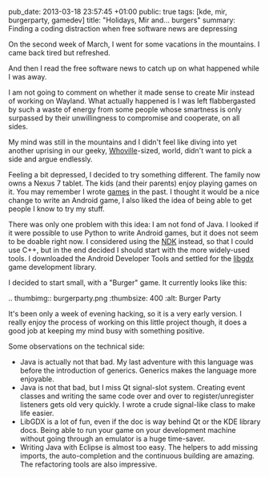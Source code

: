 pub_date: 2013-03-18 23:57:45 +01:00
public: true
tags: [kde, mir, burgerparty, gamedev]
title: "Holidays, Mir and... burgers"
summary: Finding a coding distraction when free software news are depressing

On the second week of March, I went for some vacations in the mountains. I came
back tired but refreshed.

And then I read the free software news to catch up on what happened while I was
away.

I am not going to comment on whether it made sense to create Mir instead of
working on Wayland. What actually happened is I was left flabbergasted by such a
waste of energy from some people whose smartness is only surpassed by their
unwillingness to compromise and cooperate, on all sides.

My mind was still in the mountains and I didn't feel like diving into yet
another uprising in our geeky, [Whoville][]-sized, world, didn't want to pick a side
and argue endlessly.

Feeling a bit depressed, I decided to try something different. The family now
owns a Nexus 7 tablet. The kids (and their parents) enjoy playing games on it.
You may remember I wrote [games][plouf] in the past.  I thought it would be a
nice change to write an Android game, I also liked the idea of being able to get
people I know to try my stuff.

There was only one problem with this idea: I am not fond of Java. I looked if it
were possible to use Python to write Android games, but it does not seem to be
doable right now. I considered using the [NDK][] instead, so that I could use
C++, but in the end decided I should start with the more widely-used tools. I
downloaded the Android Developer Tools and settled for the [libgdx][] game
development library.

I decided to start small, with a "Burger" game. It currently looks like this:

.. thumbimg:: burgerparty.png
    :thumbsize: 400
    :alt: Burger Party

It's been only a week of evening hacking, so it is a very early version. I
really enjoy the process of working on this little project though, it does a good job
at keeping my mind busy with something positive.

Some observations on the technical side:

- Java is actually not that bad. My last adventure with this language was before
  the introduction of generics. Generics makes the language more enjoyable.
- Java is not that bad, but I miss Qt signal-slot system. Creating event classes and
  writing the same code over and over to register/unregister listeners gets old
  very quickly. I wrote a crude signal-like class to make life easier.
- LibGDX is a lot of fun, even if the doc is way behind Qt or the KDE library
  docs. Being able to run your game on your development machine without going
  through an emulator is a huge time-saver.
- Writing Java with Eclipse is almost too easy. The helpers to add missing
  imports, the auto-completion and the continuous building are amazing. The
  refactoring tools are also impressive.

[Whoville]: https://en.wikipedia.org/wiki/Whoville
[plouf]: http://agateau.com/2013/01/22/plouf
[ndk]: http://developer.android.com/tools/sdk/ndk/index.html
[libgdx]: http://libgdx.badlogicgames.com/
